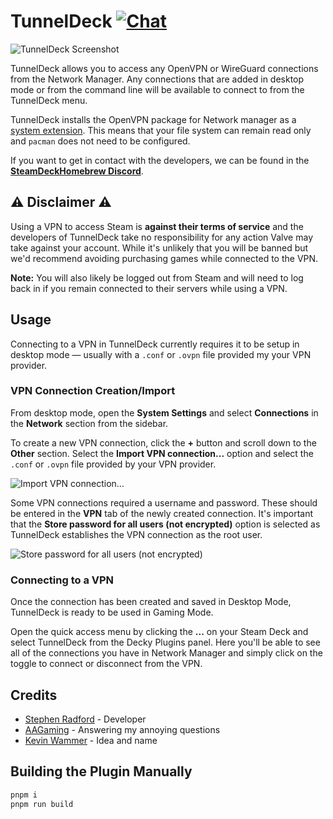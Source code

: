 # TunnelDeck [![Chat](https://img.shields.io/badge/chat-on%20discord-7289da.svg)](https://discord.gg/ZU74G2NJzk)

![TunnelDeck Screenshot](https://user-images.githubusercontent.com/1169297/199478837-e3676b09-50a4-463b-ba03-46974d96537c.png)

TunnelDeck allows you to access any OpenVPN or WireGuard connections from the Network Manager. Any connections that are added in desktop mode or from the command line will be available to connect to from the TunnelDeck menu.

TunnelDeck installs the OpenVPN package for Network manager as a [system extension](https://man.archlinux.org/man/systemd-sysext.8.en). This means that your file system can remain read only and `pacman` does not need to be configured.

If you want to get in contact with the developers, we can be found in the **[SteamDeckHomebrew Discord](https://discord.gg/ZU74G2NJzk)**.

## ⚠️ Disclaimer ⚠️

Using a VPN to access Steam is **against their terms of service** and the developers of TunnelDeck take no responsibility for any action Valve may take against your account. While it's unlikely that you will be banned but we'd recommend avoiding purchasing games while connected to the VPN.

**Note:** You will also likely be logged out from Steam and will need to log back in if you remain connected to their servers while using a VPN.

## Usage

Connecting to a VPN in TunnelDeck currently requires it to be setup in desktop mode — usually with a `.conf` or `.ovpn` file provided my your VPN provider.

### VPN Connection Creation/Import

From desktop mode, open the **System Settings** and select **Connections** in the **Network** section from the sidebar.

To create a new VPN connection, click the **+** button and scroll down to the **Other** section. Select the **Import VPN connection...** option and select the `.conf` or `.ovpn` file provided by your VPN provider.

![Import VPN connection…](https://user-images.githubusercontent.com/1169297/199479273-7b0164bd-2dd0-4779-9c18-304615f07a72.png)

Some VPN connections required a username and password. These should be entered in the **VPN** tab of the newly created connection. It's important that the **Store password for all users (not encrypted)** option is selected as TunnelDeck establishes the VPN connection as the root user.

![Store password for all users (not encrypted)](https://user-images.githubusercontent.com/1169297/199479268-5b775a63-fc17-4c99-afec-fb4c8daa01d4.png)

### Connecting to a VPN

Once the connection has been created and saved in Desktop Mode, TunnelDeck is ready to be used in Gaming Mode.

Open the quick access menu by clicking the **...** on your Steam Deck and select TunnelDeck from the Decky Plugins panel. Here you'll be able to see all of the connections you have in Network Manager and simply click on the toggle to connect or disconnect from the VPN.

## Credits

- [Stephen Radford](https://twitter.com/steve228uk) - Developer
- [AAGaming](https://aa.catvibers.me) - Answering my annoying questions
- [Kevin Wammer](https://overkill.wtf) - Idea and name

## Building the Plugin Manually

```bash
pnpm i
pnpm run build
```